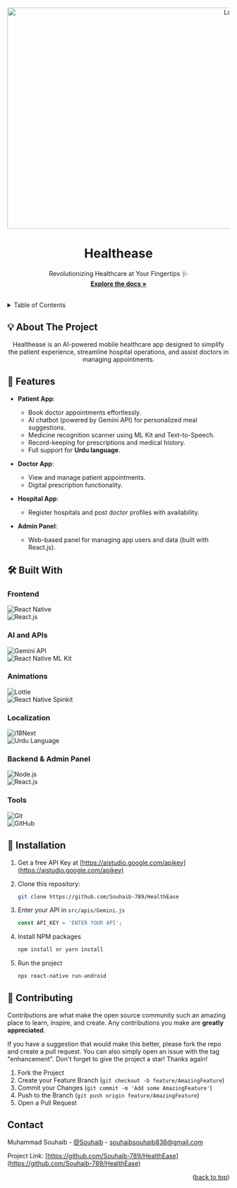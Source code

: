 <a id="readme-top"></a>


<!-- PROJECT LOGO -->
<br />
<div align="center">
  <a href="https://github.com/othneildrew/Best-README-Template">
    <img src="https://cdn.hashnode.com/res/hashnode/image/upload/v1726855658086/251c530f-f815-4d82-b705-d3983cccbba3.png?w=1600&h=840&fit=crop&crop=entropy&auto=compress,format&format=webp" alt="Logo" width="1000" height="500">
  </a>

  <h1 align="center">Healthease </h1>

  <p align="center">
   Revolutionizing Healthcare at Your Fingertips 🩺   
    <br />
    <a href="https://souhaib.hashnode.dev/healthease"><strong>Explore the docs »</strong></a>
    <br />
    <br />
<!--     <a href="https://github.com/othneildrew/Best-README-Template">View Demo</a> -->
<!--     · -->
<!--     <a href="https://github.com/othneildrew/Best-README-Template/issues/new?labels=bug&template=bug-report---.md">Report Bug</a> -->
<!--     ·  -->
<!--     <a href="https://github.com/othneildrew/Best-README-Template/issues/new?labels=enhancement&template=feature-request---.md">Request Feature</a> -->
  </p>
</div>



<details>
  <summary>Table of Contents</summary>
  <ol>
    <li>
      <a href="#about-the-project">About The Project</a>
      <ul>
        <li><a href="#built-with">Built With</a></li>
      </ul>
    </li>
    <li>
      <a href="#getting-started">Getting Started</a>
      <ul>
        <li><a href="#installation">Installation</a></li>
      </ul>
    </li>
    <li><a href="#contributing">Contributing</a></li>
    <li><a href="#contact">Contact</a></li>
  </ol>
</details>

## 💡 About The Project  
<p align="center">
    Healthease is an AI-powered mobile healthcare app designed to simplify the patient experience, streamline hospital operations, and assist doctors in managing appointments.  
 </p>

## 🚀 Features  

- **Patient App**:  
  - Book doctor appointments effortlessly.  
  - AI chatbot (powered by Gemini API) for personalized meal suggestions.  
  - Medicine recognition scanner using ML Kit and Text-to-Speech.  
  - Record-keeping for prescriptions and medical history.  
  - Full support for **Urdu language**.  

- **Doctor App**:  
  - View and manage patient appointments.  
  - Digital prescription functionality.  

- **Hospital App**:  
  - Register hospitals and post doctor profiles with availability.  

- **Admin Panel**:  
  - Web-based panel for managing app users and data (built with React.js).  



## 🛠️  Built With

### Frontend  
![React Native](https://img.shields.io/badge/-React%20Native-61DAFB?logo=react&logoColor=white&style=for-the-badge)  
![React.js](https://img.shields.io/badge/-React.js-61DAFB?logo=react&logoColor=white&style=for-the-badge)  

### AI and APIs  
![Gemini API](https://img.shields.io/badge/-Gemini%20API-FF5722?style=for-the-badge)  
![React Native ML Kit](https://img.shields.io/badge/-ML%20Kit-3DDC84?logo=android&logoColor=white&style=for-the-badge)  

### Animations  
![Lottie](https://img.shields.io/badge/-Lottie-FF6F00?style=for-the-badge)  
![React Native Spinkit](https://img.shields.io/badge/-Spinkit-007ACC?style=for-the-badge)  

### Localization  
![i18Next](https://img.shields.io/badge/-i18n-0078D4?logo=translate&logoColor=white&style=for-the-badge)  
![Urdu Language](https://img.shields.io/badge/-Urdu%20Localization-4CAF50?style=for-the-badge)  

### Backend & Admin Panel  
![Node.js](https://img.shields.io/badge/-Node.js-339933?logo=node.js&logoColor=white&style=for-the-badge)  
![React.js](https://img.shields.io/badge/-React.js-61DAFB?logo=react&logoColor=white&style=for-the-badge)  

### Tools  
![Git](https://img.shields.io/badge/-Git-F05032?logo=git&logoColor=white&style=for-the-badge)  
![GitHub](https://img.shields.io/badge/-GitHub-181717?logo=github&logoColor=white&style=for-the-badge)  


##  🧰 Installation  


1. Get a free API Key at [https://aistudio.google.com/apikey](https://aistudio.google.com/apikey)


2. Clone this repository:  
   ```bash
   git clone https://github.com/Souhaib-789/HealthEase


3. Enter your API in `src/apis/Gemini.js`
   ```js
   const API_KEY = 'ENTER YOUR API';
   ```


4. Install NPM packages
   ```sh
   npm install or yarn install
   ```

5. Run the project
   ```sh
   npx react-native run-android
   ```



<!-- CONTRIBUTING -->
## 🤝 Contributing

Contributions are what make the open source community such an amazing place to learn, inspire, and create. Any contributions you make are **greatly appreciated**.

If you have a suggestion that would make this better, please fork the repo and create a pull request. You can also simply open an issue with the tag "enhancement".
Don't forget to give the project a star! Thanks again!

1. Fork the Project
2. Create your Feature Branch (`git checkout -b feature/AmazingFeature`)
3. Commit your Changes (`git commit -m 'Add some AmazingFeature'`)
4. Push to the Branch (`git push origin feature/AmazingFeature`)
5. Open a Pull Request


<!-- CONTACT -->
## Contact

Muhammad Souhaib - [@Souhaib](https://www.instagram.com/souhaib.dev/?igsh=MWtsNmE4dTFodnR5Yw%3D%3D) - souhaibsouhaib838@gmail.com

Project Link: [https://github.com/Souhaib-789/HealthEase](https://github.com/Souhaib-789/HealthEase)

<p align="right">(<a href="#readme-top">back to top</a>)</p>


